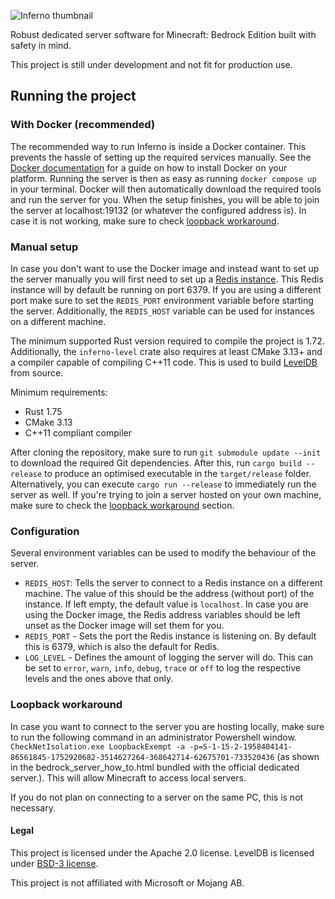 ![Inferno thumbnail](https://github.com/teampathfinders/inferno/blob/master/resources/thumb.png?raw=true)

Robust dedicated server software for Minecraft: Bedrock Edition built with safety in mind.

This project is still under development and not fit for production use.

## Running the project

### With Docker (recommended)
The recommended way to run Inferno is inside a Docker container. This prevents the hassle of setting up the required services manually. See the [Docker documentation](https://docs.docker.com/desktop/) for a guide on how to install Docker on your platform. Running the server is then as easy as running `docker compose up` in your terminal. Docker will then automatically download the required tools and run the server for you. When the setup finishes, you will be able to join the server at localhost:19132 (or whatever the configured address is). In case it is not working, make sure to check [loopback workaround](#loopback-workaround).

### Manual setup
In case you don't want to use the Docker image and instead want to set up the server manually you will first need to set up a [Redis instance](https://redis.io/docs/install/). This Redis instance will by default be running on port 6379. If you are using a different port make sure to set the `REDIS_PORT` environment variable before starting the server. Additionally, the `REDIS_HOST` variable can be used for instances on a different machine. 

The minimum supported Rust version required to compile the project is 1.72. Additionally, the `inferno-level` crate also requires at least CMake 3.13+ and a compiler capable of compiling C++11 code. This is used to build [LevelDB](https://github.com/teampathfinders/leveldb) from source.  
  
Minimum requirements:
- Rust 1.75
- CMake 3.13
- C++11 compliant compiler

After cloning the repository, make sure to run `git submodule update --init` to download the required Git dependencies. After this, run `cargo build --release` to produce an optimised executable in the `target/release` folder. Alternatively, you can execute `cargo run --release` to immediately run the server as well. If you're trying to join a server hosted on your own machine, make sure to check the [loopback workaround](#loopback-workaround) section.

### Configuration
Several environment variables can be used to modify the behaviour of the server.
* `REDIS_HOST`: Tells the server to connect to a Redis instance on a different machine. The value of this should be the address (without port) of the instance. If left empty, the default value is `localhost`. In case you are using the Docker image, the Redis address variables should be left unset as the Docker image will set them for you.
* `REDIS_PORT` - Sets the port the Redis instance is listening on. By default this is 6379, which is also the default for Redis.
* `LOG_LEVEL` - Defines the amount of logging the server will do. This can be set to `error`, `warn`, `info`, `debug`, `trace` or `off` to log the respective levels and the ones above that only. 

### Loopback workaround
In case you want to connect to the server you are hosting locally, make sure to run the following command in an administrator Powershell window. 
`CheckNetIsolation.exe LoopbackExempt -a -p=S-1-15-2-1958404141-86561845-1752920682-3514627264-368642714-62675701-733520436` (as shown in the bedrock_server_how_to.html bundled with the official dedicated server.). This will allow Minecraft to access local servers.

If you do not plan on connecting to a server on the same PC, this is not necessary.

#### Legal
This project is licensed under the Apache 2.0 license.
LevelDB is licensed under [BSD-3 license](https://github.com/teampathfinders/leveldb/blob/master/LICENSE).

This project is not affiliated with Microsoft or Mojang AB.